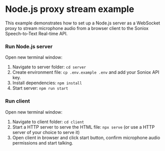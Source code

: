 # Node.js proxy stream example

This example demonstrates how to set up a Node.js server as a WebSocket proxy
to stream microphone audio from a browser client to the Soniox Speech-to-Text Real-time API.

### Run Node.js server

Open new terminal window:

1. Navigate to server folder: `cd server`
2. Create environment file: `cp .env.example .env` and add your Soniox API key.
3. Install dependencies: `npm install`
4. Start server: `npm run start`

### Run client

Open new terminal window:

1. Navigate to client folder: `cd client`
2. Start a HTTP server to serve the HTML file: `npx serve` (or use a HTTP server of your choice to serve it)
3. Open client in browser and click start button, confirm microphone audio permissions and start talking.

